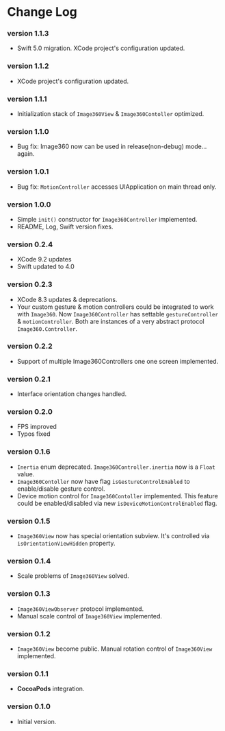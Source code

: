 # Change Log

### version 1.1.3
- Swift 5.0 migration. XCode project's configuration updated.

### version 1.1.2
- XCode project's configuration updated.

### version 1.1.1
- Initialization stack of `Image360View` & `Image360Contoller` optimized.

### version 1.1.0
- Bug fix: Image360 now can be used in release(non-debug) mode... again.

### version 1.0.1
- Bug fix: `MotionController` accesses UIApplication on main thread only.

### version 1.0.0
- Simple `init()` constructor for `Image360Controller` implemented.
- README, Log, Swift version fixes.

### version 0.2.4
- XCode 9.2 updates
- Swift updated to 4.0

### version 0.2.3
 - XCode 8.3 updates & deprecations.
 - Your custom gesture & motion controllers could be integrated to work with `Image360`. Now `Image360Controller` has settable `gestureController` & `motionController`. Both are instances of a very abstract protocol `Image360.Controller`.

### version 0.2.2
 - Support of multiple Image360Controllers one one screen implemented.

### version 0.2.1
 - Interface orientation changes handled.

### version 0.2.0
 - FPS improved
 - Typos fixed

### version 0.1.6
 - `Inertia` enum deprecated. `Image360Controller.inertia` now is a `Float` value.
 - `Image360Contoller` now have flag `isGestureControlEnabled` to enable/disable gesture control.
 - Device motion control for `Image360Contoller` implemented. This feature could be enabled/disabled via new `isDeviceMotionControlEnabled` flag.

### version 0.1.5
 - `Image360View` now has special orientation subview. It's controlled via `isOrientationViewHidden` property.

### version 0.1.4
 - Scale problems of `Image360View` solved.

### version 0.1.3
 - `Image360ViewObserver` protocol implemented.
 - Manual scale control of `Image360View` implemented.

### version 0.1.2
 - `Image360View` become public. Manual rotation control of `Image360View` implemented.

### version 0.1.1
 - **CocoaPods** integration.

### version 0.1.0
 - Initial version.
